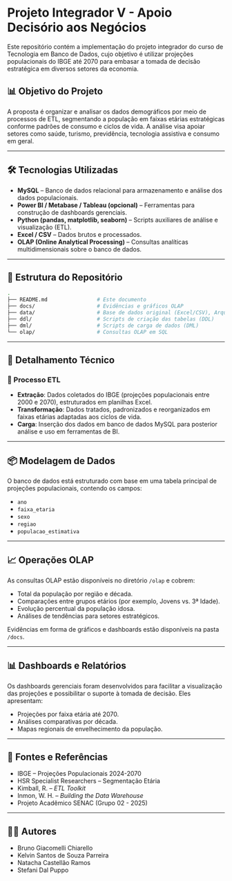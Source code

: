 # Projeto Integrador V - Apoio Decisório aos Negócios

Este repositório contém a implementação do projeto integrador do curso de Tecnologia em Banco de Dados, cujo objetivo é utilizar projeções populacionais do IBGE até 2070 para embasar a tomada de decisão estratégica em diversos setores da economia.

## 📊 Objetivo do Projeto

A proposta é organizar e analisar os dados demográficos por meio de processos de ETL, segmentando a população em faixas etárias estratégicas conforme padrões de consumo e ciclos de vida. A análise visa apoiar setores como saúde, turismo, previdência, tecnologia assistiva e consumo em geral.

---

## 🛠 Tecnologias Utilizadas

- **MySQL** – Banco de dados relacional para armazenamento e análise dos dados populacionais.
- **Power BI / Metabase / Tableau (opcional)** – Ferramentas para construção de dashboards gerenciais.
- **Python (pandas, matplotlib, seaborn)** – Scripts auxiliares de análise e visualização (ETL).
- **Excel / CSV** – Dados brutos e processados.
- **OLAP (Online Analytical Processing)** – Consultas analíticas multidimensionais sobre o banco de dados.

---

## 📁 Estrutura do Repositório

```bash
.
├── README.md                # Este documento
├── docs/                    # Evidências e gráficos OLAP
├── data/                    # Base de dados original (Excel/CSV), Arquivo 1º Entrega corrigido (PDF)
├── ddl/                     # Scripts de criação das tabelas (DDL)
├── dml/                     # Scripts de carga de dados (DML)
└── olap/                    # Consultas OLAP em SQL
```

---

## 🧩 Detalhamento Técnico

### 🔄 Processo ETL

- **Extração**: Dados coletados do IBGE (projeções populacionais entre 2000 e 2070), estruturados em planilhas Excel.
- **Transformação**: Dados tratados, padronizados e reorganizados em faixas etárias adaptadas aos ciclos de vida.
- **Carga**: Inserção dos dados em banco de dados MySQL para posterior análise e uso em ferramentas de BI.

---

## 📦 Modelagem de Dados

O banco de dados está estruturado com base em uma tabela principal de projeções populacionais, contendo os campos:

- `ano`  
- `faixa_etaria`  
- `sexo`  
- `regiao`  
- `populacao_estimativa`

---

## 📈 Operações OLAP

As consultas OLAP estão disponíveis no diretório `/olap` e cobrem:

- Total da população por região e década.
- Comparações entre grupos etários (por exemplo, Jovens vs. 3ª Idade).
- Evolução percentual da população idosa.
- Análises de tendências para setores estratégicos.

Evidências em forma de gráficos e dashboards estão disponíveis na pasta `/docs`.

---

## 📊 Dashboards e Relatórios

Os dashboards gerenciais foram desenvolvidos para facilitar a visualização das projeções e possibilitar o suporte à tomada de decisão. Eles apresentam:

- Projeções por faixa etária até 2070.
- Análises comparativas por década.
- Mapas regionais de envelhecimento da população.

---

## 📎 Fontes e Referências

- IBGE – Projeções Populacionais 2024-2070  
- HSR Specialist Researchers – Segmentação Etária  
- Kimball, R. – *ETL Toolkit*  
- Inmon, W. H. – *Building the Data Warehouse*  
- Projeto Acadêmico SENAC (Grupo 02 - 2025)

---

## 👩‍💻 Autores

- Bruno Giacomelli Chiarello  
- Kelvin Santos de Souza Parreira  
- Natacha Castellão Ramos  
- Stefani Dal Puppo
